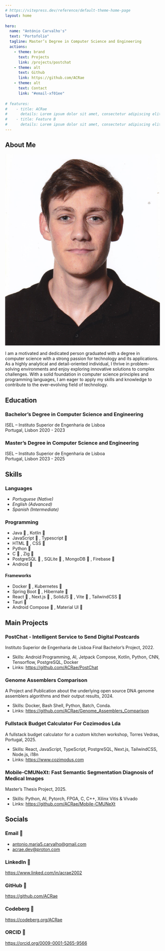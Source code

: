 ```yaml
---
# https://vitepress.dev/reference/default-theme-home-page
layout: home

hero:
  name: "António Carvalho's"
  text: "Portofolio"
  tagline: Master’s Degree in Computer Science and Engineering 
  actions:
    - theme: brand
      text: Projects
      link: /projects/postchat
    - theme: alt
      text: Github
      link: https://github.com/ACRae
    - theme: alt
      text: Contact
      link: "#email-xf01ee"

# features:
#    - title: ACRae
#      details: Lorem ipsum dolor sit amet, consectetur adipiscing elit
#    - title: Feature B
#      details: Lorem ipsum dolor sit amet, consectetur adipiscing elit
---
```


## About Me

<div class="profile-container">
    <img src="/profile_pic.jpg" alt="Your Image" class="profile-pic">
    <p>
        I am a motivated and dedicated person graduated with a degree in computer science with a strong passion for technology and its applications. As a highly analytical and detail-oriented individual, I thrive in problem-solving environments and enjoy exploring innovative solutions to complex challenges. With a solid foundation in computer science principles and programming languages, I am eager to apply my skills and knowledge to contribute to the ever-evolving field of technology.
    </p>
</div>

## Education

### Bachelor’s Degree in Computer Science and Engineering

ISEL – Instituto Superior de Engenharia de Lisboa  
Portugal, Lisbon 2020 - 2023

### Master’s Degree in Computer Science and Engineering

ISEL – Instituto Superior de Engenharia de Lisboa  
Portugal, Lisbon 2023 - 2025

## Skills

### Languages

* *Portuguese (Native)*
* *English (Advanced)*
* *Spanish (Intermediate)*

### Programming

* Java &#xf0b37; , Kotlin &#xe634;
* JavaScript &#xe781; , Typescript &#xe8ca;
* HTML &#xe736; , CSS &#xe749;
* Python &#xe73c;
* C &#xe61e; , Zig &#xe6a9;
* PostgreSQL &#xe76e; , SQLite &#xe7c4; , MongoDB &#xe7a4; , Firebase &#xf0967;
* Android &#xf17b;

#### Frameworks

* Docker &#xe7b0; , Kubernetes &#xe81d;
* Spring Boot &#xe8ac; , Hibernate &#xe7fc;
* React &#xe7ba; , Next.js &#xe83e; , SolidJS &#xe8a7; , Vite &#xe8d7; , TailwindCSS &#xf13ff;
* Tauri &#xe8bb;
* Android Compose &#xf17b; , Material UI &#xe829;

## Main Projects

### PostChat - Intelligent Service to Send Digital Postcards

Instituto Superior de Engenharia de Lisboa Final Bachelor’s Project, 2022.

* Skills: Android Programming, AI, Jetpack Compose, Kotlin, Python, CNN, Tensorflow, PostgreSQL, Docker
* Links: <https://github.com/ACRae/PostChat>

### Genome Assemblers Comparison

A Project and Publication about the underlying open source DNA genome assemblers algorithms and their output results, 2024.

* Skills: Docker, Bash Shell, Python, Batch, Conda.
* Links: <https://github.com/ACRae/Genome_Assemblers_Comparison>

### Fullstack Budget Calculator For Cozimodos Lda

A fullstack budget calculator for a custom kitchen workshop, Torres Vedras, Portugal, 2025.

* Skills: React, JavaScript, TypeScript, PostgreSQL, Next.js, TailwindCSS, Node.js, i18n
* Links: <https://www.cozimodus.com>

### Mobile-CMUNeXt: Fast Semantic Segmentation Diagnosis of Medical Images

Master’s Thesis Project, 2025.

* Skills: Python, AI, Pytorch, FPGA, C, C++, Xilinx Vitis & Vivado
* Links: <https://github.com/ACRae/Mobile-CMUNeXt>

## Socials

### Email &#xf01ee;

* <antonio.maria5.carvalho@gmail.com>
* <acrae.dev@proton.com>

### LinkedIn &#xe820;

<https://www.linked.com/in/acrae2002>

### GitHub &#xf09b;

<https://github.com/ACRae>

### Codeberg &#xf330;

<https://codeberg.org/ACRae>

### ORCID &#xefbb;

<https://orcid.org/0009-0001-5265-9566>
